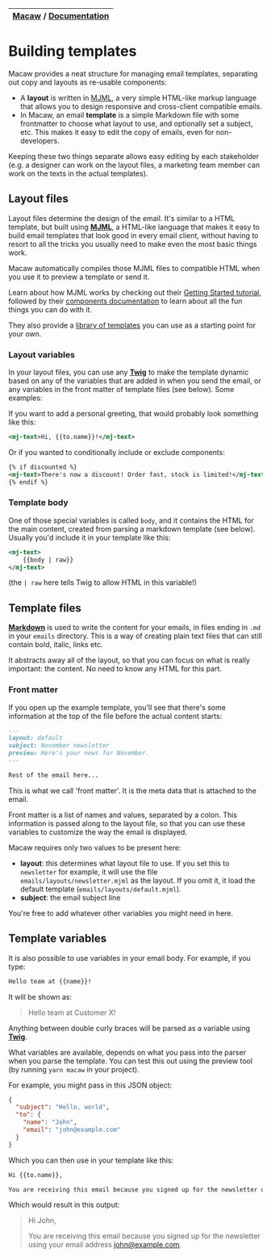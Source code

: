 | [Macaw](../../README.md) / [Documentation](../../README.md#documentation) |
| :------------------------------------------------------------------------ |


# Building templates

Macaw provides a neat structure for managing email templates, separating out copy and layouts as re-usable components:

- A **layout** is written in [MJML](https://mjml.io/), a very simple HTML-like markup language that allows you to design responsive and cross-client compatible emails.
- In Macaw, an email **template** is a simple Markdown file with some frontmatter to choose what layout to use, and optionally set a subject, etc. This makes it easy to edit the copy of emails, even for non-developers.

Keeping these two things separate allows easy editing by each stakeholder (e.g. a designer can work on the layout files, a marketing team member can work on the texts in the actual templates).

## Layout files

Layout files determine the design of the email. It's similar to a HTML template, but built using **[MJML](https://mjml.io/)**, a HTML-like language that makes it easy to build email templates that look good in every email client, without having to resort to all the tricks you usually need to make even the most basic things work.

Macaw automatically compiles those MJML files to compatible HTML when you use it to preview a template or send it.

Learn about how MJML works by checking out their [Getting Started tutorial](https://mjml.io/getting-started/1), followed by their [components documentation](https://mjml.io/documentation/#standard-body-components) to learn about all the fun things you can do with it.

They also provide a [library of templates](https://mjml.io/templates) you can use as a starting point for your own.

### Layout variables

In your layout files, you can use any **[Twig](https://twig.symfony.com/)** to make the template dynamic based on any of the variables that are added in when you send the email, or any variables in the front matter of template files (see below). Some examples:

If you want to add a personal greeting, that would probably look something like this:

```xml
<mj-text>Hi, {{to.name}}!</mj-text>
```

Or if you wanted to conditionally include or exclude components:

```xml
{% if discounted %}
<mj-text>There's now a discount! Order fast, stock is limited!</mj-text>
{% endif %}
```

### Template body

One of those special variables is called `body`, and it contains the HTML for the main content, created from parsing a markdown template (see below). Usually you'd include it in your template like this:

```xml
<mj-text>
    {{body | raw}}
</mj-text>
```

(the `| raw` here tells Twig to allow HTML in this variable!)

## Template files

**[Markdown](https://daringfireball.net/projects/markdown/)** is used to write the content for your emails, in files ending in `.md` in your `emails` directory. This is a way of creating plain text files that can still contain bold, italic, links etc.

It abstracts away all of the layout, so that you can focus on what is really important: the content. No need to know any HTML for this part.

### Front matter

If you open up the example template, you'll see that there's some information at the top of the file before the actual content starts:

```md
---
layout: default
subject: November newsletter
preview: Here's your news for November.
---

Rest of the email here...
```

This is what we call 'front matter'. It is the meta data that is attached
to the email.

Front matter is a list of names and values, separated by a colon. This information is passed along to the layout file, so that you can use these variables to customize the way the email is displayed.

Macaw requires only two values to be present here:

- **layout**: this determines what layout file to use. If you set this to `newsletter` for example, it will use the file `emails/layouts/newsletter.mjml` as the layout. If you omit it, it load the default template (`emails/layouts/default.mjml`).
- **subject**: the email subject line

You're free to add whatever other variables you might need in here.

## Template variables

It is also possible to use variables in your email body. For example, if you
type:

```md
Hello team at {{name}}!
```

It will be shown as:

> Hello team at Customer X!

Anything between double curly braces will be parsed as a variable using **[Twig](https://twig.symfony.com/)**.

What variables are available, depends on what you pass into the parser when you parse the template. You can test this out using the preview tool (by running `yarn macaw` in your project).

For example, you might pass in this JSON object:

```json
{
  "subject": "Hello, world",
  "to": {
    "name": "John",
    "email": "john@example.com"
  }
}
```

Which you can then use in your template like this:

```md
Hi {{to.name}},

You are receiving this email because you signed up for the newsletter using your email address {{to.email}}.
```

Which would result in this output:

> Hi John,
>
> You are receiving this email because you signed up for the newsletter using your email address john@example.com.
